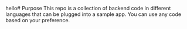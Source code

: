 hello# Purpose
This repo is a collection of backend code in different languages that can be plugged into a sample app. You can use any code based on your preference.
